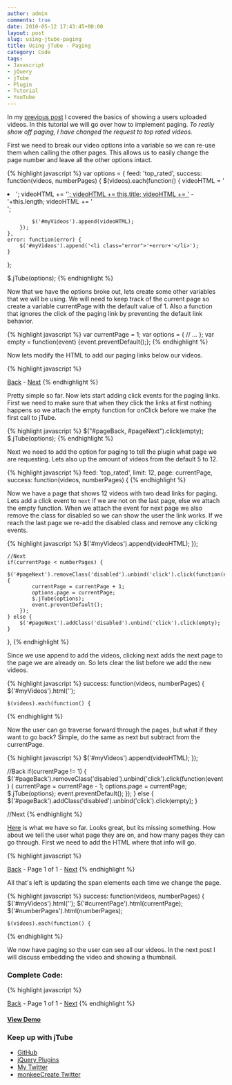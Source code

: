 ```yaml
---
author: admin
comments: true
date: 2010-05-12 17:43:45+00:00
layout: post
slug: using-jtube-paging
title: Using jTube - Paging
category: Code
tags:
- Javascript
- jQuery
- jTube
- Plugin
- Tutorial
- YouTube
---
```


In my [previous post](/2010/05/07/using-jtube-basics/) I covered the basics of showing a users uploaded videos. In this tutorial we will go over how to implement paging. _To really show off paging, I have changed the request to top rated videos._

First we need to break our video options into a variable so we can re-use them when calling the other pages. This allows us to easily change the page number and leave all the other options intact.

{% highlight javascript %}
var options = {
    feed: 'top_rated',
    success: function(videos, numberPages) {
        $(videos).each(function() {
            videoHTML = '<li>';
            videoHTML += '<a href="'+this.link+'" target="_blank">';
            videoHTML += this.title;
            videoHTML += '</a> - '+this.length;
            videoHTML += '</li>';
            
            $('#myVideos').append(videoHTML);
        });
    },
    error: function(error) {
        $('#myVideos').append('<li class="error">'+error+'</li>');
    }
};

$.jTube(options);
{% endhighlight %}

<!-- /excerpt -->

Now that we have the options broke out, lets create some other variables that we will be using. We will need to keep track of the current page so create a variable currentPage with the default value of 1. Also a function that ignores the click of the paging link by preventing the default link behavior.

{% highlight javascript %}
var currentPage = 1;
var options = {
    // ...
};
var empty = function(event) {event.preventDefault();};
{% endhighlight %}

Now lets modify the HTML to add our paging links below our videos.

{% highlight javascript %}
<ul id="myVideos"></ul>
<a href="" id="pageBack" class="disabled">Back</a> - <a href="" id="pageNext" class="disabled">Next</a>
{% endhighlight %}

Pretty simple so far. Now lets start adding click events for the paging links. First we need to make sure that when they click the links at first nothing happens so we attach the empty function for onClick before we make the first call to jTube.

{% highlight javascript %}
$("#pageBack, #pageNext").click(empty);
$.jTube(options);
{% endhighlight %}

Next we need to add the option for paging to tell the plugin what page we are requesting. Lets also up the amount of videos from the default 5 to 12.

{% highlight javascript %}
feed: 'top_rated',
limit: 12,
page: currentPage,
success: function(videos, numberPages) {
{% endhighlight %}

Now we have a page that shows 12 videos with two dead links for paging. Lets add a click event to `next` if we are not on the last page, else we attach the empty function. When we attach the event for next page we also remove the class for disabled so we can show the user the link works. If we reach the last page we re-add the disabled class and remove any clicking events.

{% highlight javascript %}
        $('#myVideos').append(videoHTML);
    });
    
    //Next
    if(currentPage < numberPages) {
        $('#pageNext').removeClass('disabled').unbind('click').click(function(event) {
            currentPage = currentPage + 1;
            options.page = currentPage;
            $.jTube(options);
            event.preventDefault();
        });
    } else {
        $('#pageNext').addClass('disabled').unbind('click').click(empty);
    }
},
{% endhighlight %}

Since we use append to add the videos, clicking next adds the next page to the page we are already on. So lets clear the list before we add the new videos.

{% highlight javascript %}
success: function(videos, numberPages) {
    $('#myVideos').html('');
    
    $(videos).each(function() {
{% endhighlight %}

Now the user can go traverse forward through the pages, but what if they want to go back? Simple, do the same as next but subtract from the currentPage.

{% highlight javascript %}
    $('#myVideos').append(videoHTML);
});

//Back
if(currentPage != 1) {
    $('#pageBack').removeClass('disabled').unbind('click').click(function(event) {
        currentPage = currentPage - 1;
        options.page = currentPage;
        $.jTube(options);
        event.preventDefault();
    });
} else {
    $('#pageBack').addClass('disabled').unbind('click').click(empty);
}

//Next
{% endhighlight %}

[Here](/demo/use-jtube-paging/alpha.html) is what we have so far. Looks great, but its missing something. How about we tell the user what page they are on, and how many pages they can go through. First we need to add the HTML where that info will go.

{% highlight javascript %}
<ul id="myVideos"></ul>
<a href="" id="pageBack" class="disabled">Back</a> - Page <span id="currentPage">1</span> of <span id="numberPages">1</span> - <a href="" id="pageNext" class="disabled">Next</a>
{% endhighlight %}

All that's left is updating the span elements each time we change the page.

{% highlight javascript %}
success: function(videos, numberPages) {
    $('#myVideos').html('');
    $('#currentPage').html(currentPage);
    $('#numberPages').html(numberPages);
    
    $(videos).each(function() {
{% endhighlight %}

We now have paging so the user can see all our videos. In the next post I will discuss embedding the video and showing a thumbnail.

### Complete Code:

{% highlight javascript %}
<script type="text/javascript">
var currentPage = 1;
var options = {
    feed: 'top_rated',
    limit: 12,
    page: currentPage,
    success: function(videos, numberPages) {
        $('#myVideos').html('');
        $('#currentPage').html(currentPage);
        $('#numberPages').html(numberPages);
        
        $(videos).each(function() {
            videoHTML = '<li>';
            videoHTML += '<a href="'+this.link+'" target="_blank">';
            videoHTML += this.title;
            videoHTML += '</a> - '+this.length;
            videoHTML += '</li>';
            
            $('#myVideos').append(videoHTML);
        });
        
        //Back
        if(currentPage != 1) {
            $('#pageBack').removeClass('disabled').unbind('click').click(function(event) {
                currentPage = currentPage - 1;
                options.page = currentPage;
                $.jTube(options);
                event.preventDefault();
            });
        } else {
            $('#pageBack').addClass('disabled').unbind('click').click(empty);
        }
        
        //Next
        if(currentPage < numberPages) {
            $('#pageNext').removeClass('disabled').unbind('click').click(function(event) {
                currentPage = currentPage + 1;
                options.page = currentPage;
                $.jTube(options);
                event.preventDefault();
            });
        } else {
            $('#pageNext').addClass('disabled').unbind('click').click(empty);
        }
    },
    error: function(error) {
        $('#myVideos').append('<li class="error">'+error+'</li>');
    }
};
var empty = function(event) {event.preventDefault();};

$("#pageBack, #pageNext").click(empty);
$.jTube(options);
</script>
<ul id="myVideos"></ul>
<a href="" id="pageBack" class="disabled">Back</a> - Page <span id="currentPage">1</span> of <span id="numberPages">1</span> - <a href="" id="pageNext" class="disabled">Next</a>
{% endhighlight %}

#### [View Demo](/demo/use-jtube-paging/final.html)

### Keep up with jTube

  * [GitHub](http://github.com/monkeecreate/jTube)
  * [jQuery Plugins](http://plugins.jquery.com/project/jTube)
  * [My Twitter](http://twitter.com/defvayne23)
  * [monkeeCreate Twitter](http://twitter.com/monkeecreate)
